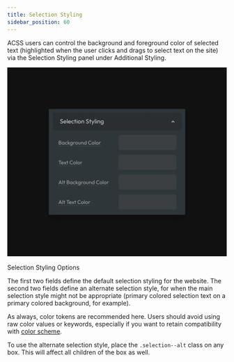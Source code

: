 ```yaml
---
title: Selection Styling
sidebar_position: 60
---
```


ACSS users can control the background and foreground color of selected text (highlighted when the user clicks and drags to select text on the site) via the Selection Styling panel under Additional Styling.

![Selection Styling Options](img/selection-styling-options.webp)

Selection Styling Options

The first two fields define the default selection styling for the website. The second two fields define an alternate selection style, for when the main selection style might not be appropriate (primary colored selection text on a primary colored background, for example).

As always, color tokens are recommended here. Users should avoid using raw color values or keywords, especially if you want to retain compatibility with [color scheme](https://automaticcss.com/docs/color-scheme-dark-mode/).

To use the alternate selection style, place the `.selection--alt` class on any box. This will affect all children of the box as well.
